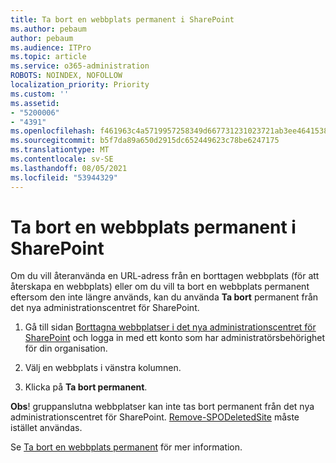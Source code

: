 ```yaml
---
title: Ta bort en webbplats permanent i SharePoint
ms.author: pebaum
author: pebaum
ms.audience: ITPro
ms.topic: article
ms.service: o365-administration
ROBOTS: NOINDEX, NOFOLLOW
localization_priority: Priority
ms.custom: ''
ms.assetid:
- "5200006"
- "4391"
ms.openlocfilehash: f461963c4a5719957258349d667731231023721ab3ee4641538c94371bf3f56d
ms.sourcegitcommit: b5f7da89a650d2915dc652449623c78be6247175
ms.translationtype: MT
ms.contentlocale: sv-SE
ms.lasthandoff: 08/05/2021
ms.locfileid: "53944329"
---
```

# <a name="permanently-delete-a-site-in-sharepoint"></a>Ta bort en webbplats permanent i SharePoint

Om du vill återanvända en URL-adress från en borttagen webbplats (för att återskapa en webbplats) eller om du vill ta bort en webbplats permanent eftersom den inte längre används, kan du använda **Ta bort** permanent från det nya administrationscentret för SharePoint. 

1. Gå till sidan [Borttagna webbplatser i det nya administrationscentret för SharePoint](https://admin.microsoft.com/sharepoint?page=recycleBin&modern=true) och logga in med ett konto som har administratörsbehörighet för din organisation. 

2. Välj en webbplats i vänstra kolumnen. 

3. Klicka på **Ta bort permanent**. 

**Obs**! gruppanslutna webbplatser kan inte tas bort permanent från det nya administrationscentret för SharePoint. [Remove-SPODeletedSite](https://docs.microsoft.com/powershell/module/sharepoint-online/remove-spodeletedsite) måste istället användas.  

Se [Ta bort en webbplats permanent](https://docs.microsoft.com/sharepoint/delete-site-collection#permanently-delete-a-site) för mer information. 
